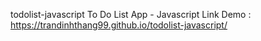 todolist-javascript
To Do List App - Javascript
Link Demo : https://trandinhthang99.github.io/todolist-javascript/
